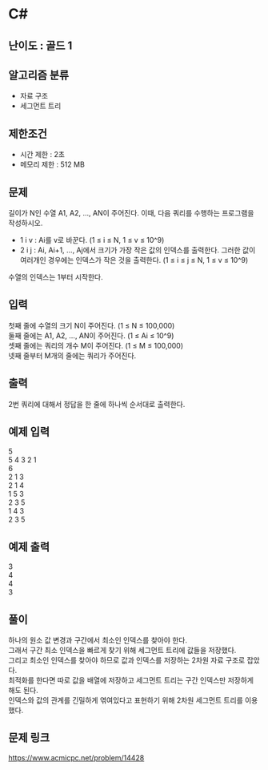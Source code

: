 # C#

## 난이도 : 골드 1

## 알고리즘 분류
  - 자료 구조
  - 세그먼트 트리

## 제한조건
  - 시간 제한 : 2초
  - 메모리 제한 : 512 MB

## 문제
길이가 N인 수열 A1, A2, ..., AN이 주어진다. 이때, 다음 쿼리를 수행하는 프로그램을 작성하시오.<br/>

  - 1 i v : Ai를 v로 바꾼다. (1 ≤ i ≤ N, 1 ≤ v ≤ 10^9)
  - 2 i j : Ai, Ai+1, ..., Aj에서 크기가 가장 작은 값의 인덱스를 출력한다. 그러한 값이 여러개인 경우에는 인덱스가 작은 것을 출력한다. (1 ≤ i ≤ j ≤ N, 1 ≤ v ≤ 10^9)

수열의 인덱스는 1부터 시작한다.<br/>


## 입력
첫째 줄에 수열의 크기 N이 주어진다. (1 ≤ N ≤ 100,000)<br/>
둘째 줄에는 A1, A2, ..., AN이 주어진다. (1 ≤ Ai ≤ 10^9)<br/>
셋째 줄에는 쿼리의 개수 M이 주어진다. (1 ≤ M ≤ 100,000)<br/>
넷째 줄부터 M개의 줄에는 쿼리가 주어진다.<br/>


## 출력
2번 쿼리에 대해서 정답을 한 줄에 하나씩 순서대로 출력한다.<br/>


## 예제 입력
5<br/>
5 4 3 2 1<br/>
6<br/>
2 1 3<br/>
2 1 4<br/>
1 5 3<br/>
2 3 5<br/>
1 4 3<br/>
2 3 5<br/>


## 예제 출력
3<br/>
4<br/>
4<br/>
3<br/>


## 풀이
하나의 원소 값 변경과 구간에서 최소인 인덱스를 찾아야 한다.<br/>
그래서 구간 최소 인덱스을 빠르게 찾기 위해 세그먼트 트리에 값들을 저장했다.<br/>
그리고 최소인 인덱스를 찾아야 하므로 값과 인덱스를 저장하는 2차원 자료 구조로 잡았다.<br/>
최적화를 한다면 따로 값을 배열에 저장하고 세그먼트 트리는 구간 인덱스만 저장하게 해도 된다.<br/>
인덱스와 값의 관계를 긴밀하게 엮여있다고 표현하기 위해 2차원 세그먼트 트리를 이용했다.<br/>


## 문제 링크
https://www.acmicpc.net/problem/14428